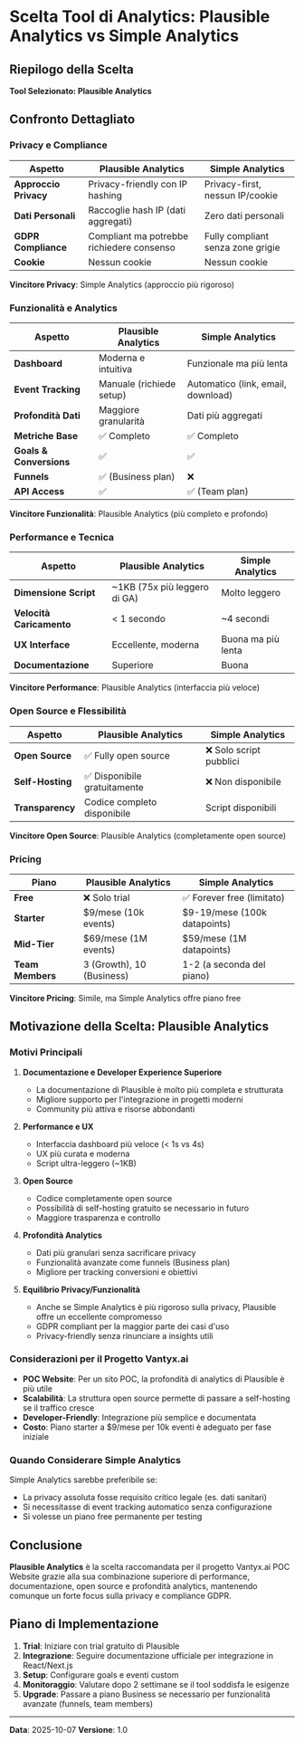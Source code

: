 # Scelta Tool di Analytics: Plausible Analytics vs Simple Analytics

## Riepilogo della Scelta

**Tool Selezionato: Plausible Analytics**

## Confronto Dettagliato

### Privacy e Compliance

| Aspetto | Plausible Analytics | Simple Analytics |
|---------|---------------------|------------------|
| **Approccio Privacy** | Privacy-friendly con IP hashing | Privacy-first, nessun IP/cookie |
| **Dati Personali** | Raccoglie hash IP (dati aggregati) | Zero dati personali |
| **GDPR Compliance** | Compliant ma potrebbe richiedere consenso | Fully compliant senza zone grigie |
| **Cookie** | Nessun cookie | Nessun cookie |

**Vincitore Privacy**: Simple Analytics (approccio più rigoroso)

### Funzionalità e Analytics

| Aspetto | Plausible Analytics | Simple Analytics |
|---------|---------------------|------------------|
| **Dashboard** | Moderna e intuitiva | Funzionale ma più lenta |
| **Event Tracking** | Manuale (richiede setup) | Automatico (link, email, download) |
| **Profondità Dati** | Maggiore granularità | Dati più aggregati |
| **Metriche Base** | ✅ Completo | ✅ Completo |
| **Goals & Conversions** | ✅ | ✅ |
| **Funnels** | ✅ (Business plan) | ❌ |
| **API Access** | ✅ | ✅ (Team plan) |

**Vincitore Funzionalità**: Plausible Analytics (più completo e profondo)

### Performance e Tecnica

| Aspetto | Plausible Analytics | Simple Analytics |
|---------|---------------------|------------------|
| **Dimensione Script** | ~1KB (75x più leggero di GA) | Molto leggero |
| **Velocità Caricamento** | < 1 secondo | ~4 secondi |
| **UX Interface** | Eccellente, moderna | Buona ma più lenta |
| **Documentazione** | Superiore | Buona |

**Vincitore Performance**: Plausible Analytics (interfaccia più veloce)

### Open Source e Flessibilità

| Aspetto | Plausible Analytics | Simple Analytics |
|---------|---------------------|------------------|
| **Open Source** | ✅ Fully open source | ❌ Solo script pubblici |
| **Self-Hosting** | ✅ Disponibile gratuitamente | ❌ Non disponibile |
| **Transparency** | Codice completo disponibile | Script disponibili |

**Vincitore Open Source**: Plausible Analytics (completamente open source)

### Pricing

| Piano | Plausible Analytics | Simple Analytics |
|-------|---------------------|------------------|
| **Free** | ❌ Solo trial | ✅ Forever free (limitato) |
| **Starter** | $9/mese (10k events) | $9-19/mese (100k datapoints) |
| **Mid-Tier** | $69/mese (1M events) | $59/mese (1M datapoints) |
| **Team Members** | 3 (Growth), 10 (Business) | 1-2 (a seconda del piano) |

**Vincitore Pricing**: Simile, ma Simple Analytics offre piano free

## Motivazione della Scelta: Plausible Analytics

### Motivi Principali

1. **Documentazione e Developer Experience Superiore**
   - La documentazione di Plausible è molto più completa e strutturata
   - Migliore supporto per l'integrazione in progetti moderni
   - Community più attiva e risorse abbondanti

2. **Performance e UX**
   - Interfaccia dashboard più veloce (< 1s vs 4s)
   - UX più curata e moderna
   - Script ultra-leggero (~1KB)

3. **Open Source**
   - Codice completamente open source
   - Possibilità di self-hosting gratuito se necessario in futuro
   - Maggiore trasparenza e controllo

4. **Profondità Analytics**
   - Dati più granulari senza sacrificare privacy
   - Funzionalità avanzate come funnels (Business plan)
   - Migliore per tracking conversioni e obiettivi

5. **Equilibrio Privacy/Funzionalità**
   - Anche se Simple Analytics è più rigoroso sulla privacy, Plausible offre un eccellente compromesso
   - GDPR compliant per la maggior parte dei casi d'uso
   - Privacy-friendly senza rinunciare a insights utili

### Considerazioni per il Progetto Vantyx.ai

- **POC Website**: Per un sito POC, la profondità di analytics di Plausible è più utile
- **Scalabilità**: La struttura open source permette di passare a self-hosting se il traffico cresce
- **Developer-Friendly**: Integrazione più semplice e documentata
- **Costo**: Piano starter a $9/mese per 10k eventi è adeguato per fase iniziale

### Quando Considerare Simple Analytics

Simple Analytics sarebbe preferibile se:
- La privacy assoluta fosse requisito critico legale (es. dati sanitari)
- Si necessitasse di event tracking automatico senza configurazione
- Si volesse un piano free permanente per testing

## Conclusione

**Plausible Analytics** è la scelta raccomandata per il progetto Vantyx.ai POC Website grazie alla sua combinazione superiore di performance, documentazione, open source e profondità analytics, mantenendo comunque un forte focus sulla privacy e compliance GDPR.

## Piano di Implementazione

1. **Trial**: Iniziare con trial gratuito di Plausible
2. **Integrazione**: Seguire documentazione ufficiale per integrazione in React/Next.js
3. **Setup**: Configurare goals e eventi custom
4. **Monitoraggio**: Valutare dopo 2 settimane se il tool soddisfa le esigenze
5. **Upgrade**: Passare a piano Business se necessario per funzionalità avanzate (funnels, team members)

---

**Data**: 2025-10-07
**Versione**: 1.0
